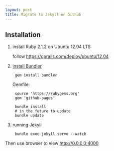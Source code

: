 ```yaml
---
layout: post
title: Migrate to Jekyll on Github  
---
```


## Installation ## 

1. install Ruby 2.1.2 on Ubuntu 12.04 LTS

   follow <https://gorails.com/deploy/ubuntu/12.04>

2. [install Bundler](https://help.github.com/articles/using-jekyll-with-pages)

        gem install bundler

    Gemfile:

        source 'https://rubygems.org'
        gem 'github-pages'

        bundle install 
        # in the future to update
        bundle update

3. running Jekyll

        bundle exec jekyll serve --watch

Then use browser to view <http://0.0.0.0:4000>

